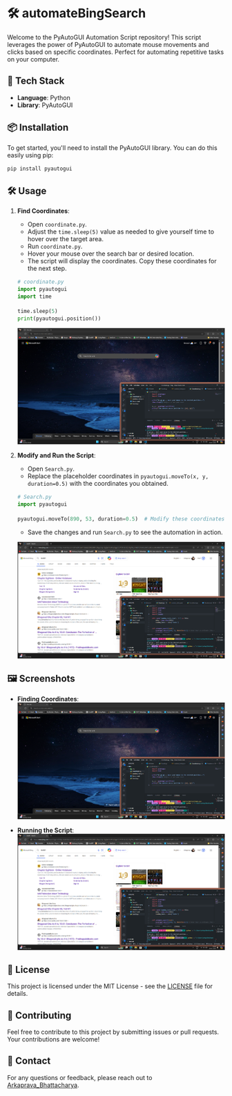 # 🛠️ automateBingSearch

Welcome to the PyAutoGUI Automation Script repository! This script leverages the power of PyAutoGUI to automate mouse movements and clicks based on specific coordinates. Perfect for automating repetitive tasks on your computer.

## 🚀 Tech Stack

- **Language**: Python
- **Library**: PyAutoGUI

## 📦 Installation

To get started, you'll need to install the PyAutoGUI library. You can do this easily using pip:

```bash
pip install pyautogui
```

## 🛠️ Usage

1. **Find Coordinates**:
    - Open `coordinate.py`.
    - Adjust the `time.sleep(5)` value as needed to give yourself time to hover over the target area.
    - Run `coordinate.py`. 
    - Hover your mouse over the search bar or desired location.
    - The script will display the coordinates. Copy these coordinates for the next step.

    ```python
    # coordinate.py
    import pyautogui
    import time

    time.sleep(5)
    print(pyautogui.position())
    ```

    ![Finding Coordinates](images/coordinate.png)

2. **Modify and Run the Script**:
    - Open `Search.py`.
    - Replace the placeholder coordinates in `pyautogui.moveTo(x, y, duration=0.5)` with the coordinates you obtained.

    ```python
    # Search.py
    import pyautogui

    pyautogui.moveTo(890, 53, duration=0.5)  # Modify these coordinates
    ```

    - Save the changes and run `Search.py` to see the automation in action.

    ![Running Script](images/search.png)

## 🖼️ Screenshots

- **Finding Coordinates**: 
    ![Finding Coordinates](images/coordinate.png)

- **Running the Script**: 
    ![Running Script](images/search.png)

## 📄 License

This project is licensed under the MIT License - see the [LICENSE](LICENSE) file for details.

## 🤝 Contributing

Feel free to contribute to this project by submitting issues or pull requests. Your contributions are welcome!

## 📧 Contact

For any questions or feedback, please reach out to [Arkaprava_Bhattacharya](mailto:arkapravabhattacharya01@gmail.com).